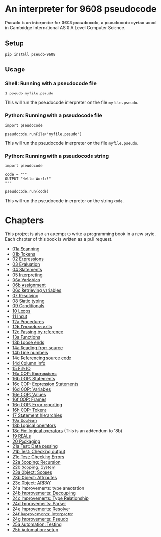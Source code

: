 # An interpreter for 9608 pseudocode

Pseudo is an interpreter for 9608 pseudocode, a pseudocode syntax used in Cambridge International AS & A Level Computer Science.

## Setup

```
pip install pseudo-9608
```

## Usage

### Shell: Running with a pseudocode file

```
$ pseudo myfile.pseudo
```

This will run the pseudocode interpreter on the file `myfile.pseudo`.

### Python: Running with a pseudocode file

```
import pseudocode

pseudocode.runFile('myfile.pseudo')
```

This will run the pseudocode interpreter on the file `myfile.pseudo`.

### Python: Running with a pseudocode string

```
import pseudocode

code = """
OUTPUT "Hello World!"
"""

pseudocode.run(code)
```

This will run the pseudocode interpreter on the string `code`.

# Chapters

This project is also an attempt to write a programming book in a new style. Each chapter of this book is written as a pull request.

- [01a Scanning](https://github.com/nyjc-computing/pseudo/pull/1)
- [01b Tokens](https://github.com/nyjc-computing/pseudo/pull/2)
- [02 Expressions](https://github.com/nyjc-computing/pseudo/pull/3)
- [03 Evaluation](https://github.com/nyjc-computing/pseudo/pull/8)
- [04 Statements](https://github.com/nyjc-computing/pseudo/pull/9)
- [05 Interpreting](https://github.com/nyjc-computing/pseudo/pull/10)
- [06a Variables](https://github.com/nyjc-computing/pseudo/pull/11)
- [06b Assignment](https://github.com/nyjc-computing/pseudo/pull/12)
- [06c Retrieving variables](https://github.com/nyjc-computing/pseudo/pull/13)
- [07 Resolving](https://github.com/nyjc-computing/pseudo/pull/14)
- [08 Static typing](https://github.com/nyjc-computing/pseudo/pull/15)
- [09 Conditionals](https://github.com/nyjc-computing/pseudo/pull/17)
- [10 Loops](https://github.com/nyjc-computing/pseudo/pull/18)
- [11 Input](https://github.com/nyjc-computing/pseudo/pull/19)
- [12a Procedures](https://github.com/nyjc-computing/pseudo/pull/20)
- [12b Procedure calls](https://github.com/nyjc-computing/pseudo/pull/22)
- [12c Passing by reference](https://github.com/nyjc-computing/pseudo/pull/24)
- [13a Functions](https://github.com/nyjc-computing/pseudo/pull/25)
- [13b Loose ends](https://github.com/nyjc-computing/pseudo/pull/26)
- [14a Reading from source](https://github.com/nyjc-computing/pseudo/pull/28)
- [14b Line numbers](https://github.com/nyjc-computing/pseudo/pull/29)
- [14c Referencing source code](https://github.com/nyjc-computing/pseudo/pull/30)
- [14d Column info](https://github.com/nyjc-computing/pseudo/pull/31)
- [15 File IO](https://github.com/nyjc-computing/pseudo/pull/32)
- [16a OOP: Expressions](https://github.com/nyjc-computing/pseudo/pull/34)
- [16b OOP: Statements](https://github.com/nyjc-computing/pseudo/pull/35)
- [16c OOP: Expression Statements](https://github.com/nyjc-computing/pseudo/pull/36)
- [16d OOP: Variables](https://github.com/nyjc-computing/pseudo/pull/37)
- [16e OOP: Values](https://github.com/nyjc-computing/pseudo/pull/38)
- [16f OOP: Frames](https://github.com/nyjc-computing/pseudo/pull/40)
- [16g OOP: Error reporting](https://github.com/nyjc-computing/pseudo/pull/41)
- [16h OOP: Tokens](https://github.com/nyjc-computing/pseudo/pull/43)
- [17 Statement hierarchies](https://github.com/nyjc-computing/pseudo/pull/44)
- [18a Boolean](https://github.com/nyjc-computing/pseudo/pull/45)
- [18b Logical operators](https://github.com/nyjc-computing/pseudo/pull/48)
- [18c Fix: logical operators](https://github.com/nyjc-computing/pseudo/pull/49) (This is an addendum to 18b)
- [19 REALs](https://github.com/nyjc-computing/pseudo/pull/51)
- [20 Packaging](https://github.com/nyjc-computing/pseudo-9608/pull/52)
- [21a Test: Data passing](https://github.com/nyjc-computing/pseudo-9608/pull/53)
- [21b Test: Checking output](https://github.com/nyjc-computing/pseudo-9608/pull/54)
- [21c Test: Checking Errors](https://github.com/nyjc-computing/pseudo-9608/pull/55)
- [22a Scoping: Recursion](https://github.com/nyjc-computing/pseudo-9608/pull/56)
- [22b Scoping: System](https://github.com/nyjc-computing/pseudo-9608/pull/57)
- [23a Object: Scopes](https://github.com/nyjc-computing/pseudo-9608/pull/58)
- [23b Object: Attributes](https://github.com/nyjc-computing/pseudo-9608/pull/59)
- [23c Object: ARRAY](https://github.com/nyjc-computing/pseudo-9608/pull/60)
- [24a Improvements: type annotation](https://github.com/nyjc-computing/pseudo-9608/pull/61)
- [24b Improvements: Decoupling](https://github.com/nyjc-computing/pseudo-9608/pull/64)
- [24c Improvements: Type Relationship](https://github.com/nyjc-computing/pseudo-9608/pull/65)
- [24d Improvements: Parser](https://github.com/nyjc-computing/pseudo-9608/pull/67)
- [24e Improvements: Resolver](https://github.com/nyjc-computing/pseudo-9608/pull/69)
- [24f Improvements: Interpreter](https://github.com/nyjc-computing/pseudo-9608/pull/70)
- [24g Improvements: Pseudo](https://github.com/nyjc-computing/pseudo-9608/pull/71)
- [25a Automation: Testing](https://github.com/nyjc-computing/pseudo-9608/pull/72)
- [25b Automation: setup](https://github.com/nyjc-computing/pseudo-9608/pull/73)